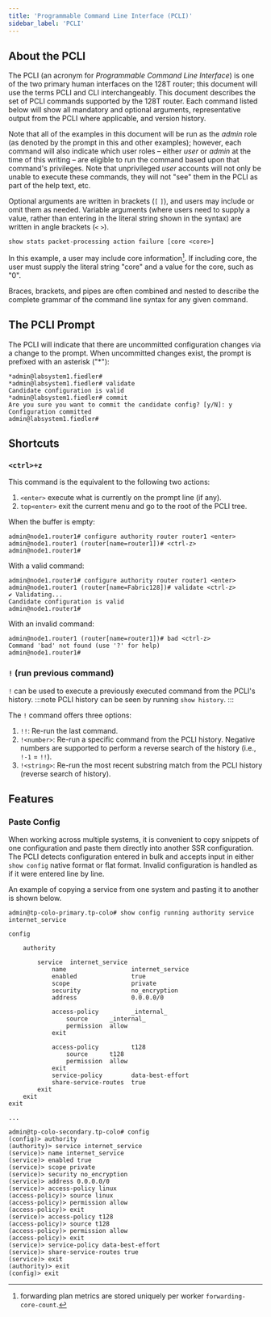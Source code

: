 ```yaml
---
title: 'Programmable Command Line Interface (PCLI)'
sidebar_label: 'PCLI'
---
```


## About the PCLI

The PCLI (an acronym for _Programmable Command Line Interface_) is one of the two primary human interfaces on the 128T router; this document will use the terms PCLI and CLI interchangeably. This document describes the set of PCLI commands supported by the 128T router. Each command listed below will show all mandatory and optional arguments, representative output from the PCLI where applicable, and version history.

Note that all of the examples in this document will be run as the _admin_ role (as denoted by the prompt in this and other examples); however, each command will also indicate which user roles – either _user_ or _admin_ at the time of this writing – are eligible to run the command based upon that command&#39;s privileges. Note that unprivileged _user_ accounts will not only be unable to execute these commands, they will not "see" them in the PCLI as part of the help text, etc.

Optional arguments are written in brackets (`[` `]`), and users may include or omit them as needed. Variable arguments (where users need to supply a value, rather than entering in the literal string shown in the syntax) are written in angle brackets (`<` `>`).

```
show stats packet-processing action failure [core <core>]
```

In this example, a user may include core information[^1]. If including core, the user must supply the literal string "core" and a value for the core, such as "0".

[^1]: forwarding plan metrics are stored uniquely per worker `forwarding-core-count`.

Braces, brackets, and pipes are often combined and nested to describe the complete grammar of the command line syntax for any given command.

## The PCLI Prompt

The PCLI will indicate that there are uncommitted configuration changes via a change to the prompt. When uncommitted changes exist, the prompt is prefixed with an asterisk ("\*"):

```
*admin@labsystem1.fiedler#
*admin@labsystem1.fiedler# validate
Candidate configuration is valid
*admin@labsystem1.fiedler# commit
Are you sure you want to commit the candidate config? [y/N]: y
Configuration committed
admin@labsystem1.fiedler#
```

## Shortcuts

### `<ctrl>+z` 

This command is the equivalent to the following two actions:

1. `<enter>` execute what is currently on the prompt line (if any).
2. `top<enter>` exit the current menu and go to the root of the PCLI tree.

When the buffer is empty:

```
admin@node1.router1# configure authority router router1 <enter>
admin@node1.router1 (router[name=router1])# <ctrl-z>
admin@node1.router1#
```

With a valid command:

```
admin@node1.router1# configure authority router router1 <enter>
admin@node1.router1 (router[name=Fabric128])# validate <ctrl-z>
✔ Validating...
Candidate configuration is valid
admin@node1.router1#
```

With an invalid command:

```
admin@node1.router1 (router[name=router1])# bad <ctrl-z>
Command 'bad' not found (use '?' for help)
admin@node1.router1#
```

### `!` (run previous command)

`!` can be used to execute a previously executed command from the PCLI's history.
:::note
PCLI history can be seen by running `show history`.
:::

The `!` command offers three options:

1. `!!`: Re-run the last command.
2. `!<number>`: Re-run a specific command from the PCLI history. Negative numbers are supported to perform a reverse search of the history (i.e., `!-1` = `!!`).
3. `!<string>`: Re-run the most recent substring match from the PCLI history (reverse search of history).

## Features

### Paste Config

When working across multiple systems, it is convenient to copy snippets of one configuration and paste them directly into another SSR configuration. The PCLI detects configuration entered in bulk and accepts input in either `show config` native format or flat format. Invalid configuration is handled as if it were entered line by line.

An example of copying a service from one system and pasting it to another is shown below.

```config
admin@tp-colo-primary.tp-colo# show config running authority service internet_service

config

    authority

        service  internet_service
            name                  internet_service
            enabled               true
            scope                 private
            security              no_encryption
            address               0.0.0.0/0

            access-policy         _internal_
                source      _internal_
                permission  allow
            exit

            access-policy         t128
                source      t128
                permission  allow
            exit
            service-policy        data-best-effort
            share-service-routes  true
        exit
    exit
exit

...

admin@tp-colo-secondary.tp-colo# config
(config)> authority
(authority)> service internet_service
(service)> name internet_service
(service)> enabled true
(service)> scope private
(service)> security no_encryption
(service)> address 0.0.0.0/0
(service)> access-policy linux
(access-policy)> source linux
(access-policy)> permission allow
(access-policy)> exit
(service)> access-policy t128
(access-policy)> source t128
(access-policy)> permission allow
(access-policy)> exit
(service)> service-policy data-best-effort
(service)> share-service-routes true
(service)> exit
(authority)> exit
(config)> exit
```
